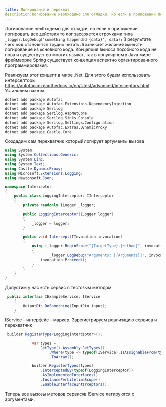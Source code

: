 ```yaml
---
title: Логирование и перехват
description:Логирование необходимо для отладки, но если в приложении логировать все действия то лог засоряется строчками типа `_logger.LogDebug("something happended {data}", data);` В результате чего код становится трудно читать...
---
```


Логирование необходимо для отладки, но если в приложении логировать все действия то лог засоряется строчками типа `_logger.LogDebug("something happended {data}", data);` В результате чего код становится трудно читать. Возникает желание вынести логирование из основного кода. Концепция выноса подобного кода не нова и существует во многих языках, так в популярном в Java мире фреймворке Spring существует концепция аспектно ориентированного программирования. 

Реализуем этот концепт в мире .Net. Для этого будем использовать интерсепторы https://autofaccn.readthedocs.io/en/latest/advanced/interceptors.html Установим пакеты

```bash
dotnet add package Autofac
dotnet add package Autofac.Extensions.DependencyInjection
dotnet add package Serilog
dotnet add package Serilog.AspNetCore
dotnet add package Serilog.Sinks.Console
dotnet add package Serilog.Settings.Configuration
dotnet add package Autofac.Extras.DynamicProxy
dotnet add package Castle.Core
```

Создадим сам перехватчик который логирует аргументы вызова

```c#
using System;
using System.Collections.Generic;
using System.Linq;
using System.Text;
using Castle.DynamicProxy;
using Microsoft.Extensions.Logging;
using Newtonsoft.Json;

namespace Interceptor
{
    public class LoggingInterceptor: IInterceptor
    {
        private readonly ILogger _logger;

        public LoggingInterceptor(ILogger logger)
        {
            _logger = logger;
        }

        public void Intercept(IInvocation invocation)
        {
            using (_logger.BeginScope("{TargetType}.{Method}", invocation.TargetType.Name, invocation.Method.Name))
            {
                    _logger.LogDebug("Arguments: [{Arguments}]", invocation.Arguments.Select(x => JsonConvert.SerializeObject(x)));
                invocation.Proceed();
            }
        }
    }
}

```

Допустим у нас есть сервис с тестовым методом

```c#
 public interface IExampleService: IService
    {
        OutputDto DoSomething(InputDto input);
    }
```

IService - интерфейс - маркер. Зарегистрируем реализацию сервиса и перехватчик

```c#
 builder.RegisterType<LoggingInterceptor>();

            var types =
                GetType().Assembly.GetTypes()
                    .Where(type => typeof(IService).IsAssignableFrom(type))
                    .ToArray();

            builder.RegisterTypes(types)
                .InterceptedBy(typeof(LoggingInterceptor))
                .AsImplementedInterfaces()
                .InstancePerLifetimeScope()
                .EnableInterfaceInterceptors();
```

Теперь все вызовы методов сервисов IService легируются с аргументами.

